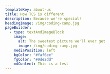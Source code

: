 ```yaml
---
templateKey: about-us
title: How TCS is different
description: Because we're special!
headingImage: /img/coding-camp.jpg
pageBuilder:
  - type: textAndImageBlock
    image:
      alt: The sweetest picture we'll ever get
      image: /img/coding-camp.jpg
    mediaPosition: left
    bgColor: "#faf6ee"
    fgColor: "#9de2dd"
    mdContent: This is a test
---
```

